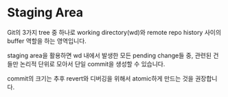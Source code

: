 # Staging Area

Git의 3가지 tree 중 하나로 working directory(wd)와 remote repo history 사이의 buffer 역할을 하는 영역입니다.

staging area을 활용하면 wd 내에서 발생한 모든 pending change들 중, 관련된 건들만 논리적 단위로 모아서 단일 commit을 생성할 수 있습니다.

commit의 크기는 추후 revert와 디버깅을 위해서 atomic하게 만드는 것을 권장합니다.
